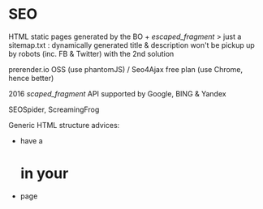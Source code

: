 # SEO

HTML static pages generated by the BO + _escaped_fragment_ > just a sitemap.txt : dynamically generated title & description won't be pickup up by robots (inc. FB & Twitter) with the 2nd solution

prerender.io OSS (use phantomJS) / Seo4Ajax free plan (use Chrome, hence better)

2016 _scaped_fragment_ API supported by Google, BING & Yandex

SEOSpider, ScreamingFrog

Generic HTML structure advices:
- have a <h1> in your <body>
- page <title> & <meta> descriptions are important
- use img alt texts

## Google Webmaster Tools / Search console
- il est important d'y spécifier un sitemap.xml
- en cas de duplicatas d'URL dans les résultats de recherche (ex: ?rfrr=...), utiliser le menu "Crawl > URL Parameters" pour les exclure


# Accessibility

tabindex: indicate if the element can take input focus and participate to keyboard navigation

RGAA: http://references.modernisation.gouv.fr/rgaa-accessibilite

Contrast check:
- Plugin Chrome: Accessibility Developer Tools
- Color Oracle (Windows / Linux small tool - no snapshot)